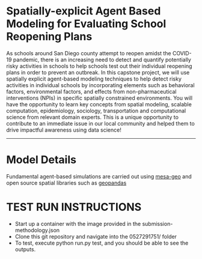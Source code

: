 # Spatially-explicit Agent Based Modeling for Evaluating School Reopening Plans

As schools around San Diego county attempt to reopen amidst the COVID-19 pandemic, there is an increasing need to detect and quantify potentially risky activities in schools to help schools test out their individual reopening plans in order to prevent an outbreak. In this capstone project, we will use spatially explicit agent-based modeling techniques to help detect risky activities in individual schools by incorporating elements such as behavioral factors, environmental factors, and effects from non-pharmaceutical interventions (NPIs) in specific spatially constrained environments. You will have the opportunity to learn key concepts from spatial modeling, scalable computation, epidemiology, sociology, transportation and computational science from relevant domain experts. This is a unique opportunity to contribute to an immediate issue in our local community and helped them to drive impactful awareness using data science!

---

# Model Details
Fundamental agent-based simulations are carried out using [mesa-geo](https://github.com/Corvince/mesa-geo) and open source spatial libraries such as [geopandas](https://geopandas.org/)


# TEST RUN INSTRUCTIONS
* Start up a container with the image provided in the submission-methodology.json
* Clone this git repository and navigate into the 0527291751/ folder
* To test, execute python run.py test, and you should be able to see the outputs.
